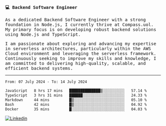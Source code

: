 
<samp>
  
#### 💻 Backend Software Engineer

As a dedicated Backend Software Engineer with a strong foundation in Node.js, I currently thrive at Compass.uol. My primary focus is on developing robust backend solutions using Node.js and TypeScript.

I am passionate about exploring and advancing my expertise in serverless architectures, particularly within the AWS Cloud environment and leveraging the serverless framework. Continuously seeking to improve my skills and knowledge, I am committed to delivering high-quality, scalable, and efficient backend systems.

---

<!--START_SECTION:waka-->

```txt
From: 07 July 2024 - To: 14 July 2024

JavaScript   8 hrs 17 mins   ██████████████▒░░░░░░░░░░   57.14 %
TypeScript   3 hrs 31 mins   ██████░░░░░░░░░░░░░░░░░░░   24.33 %
Markdown     44 mins         █▒░░░░░░░░░░░░░░░░░░░░░░░   05.10 %
Bash         42 mins         █▒░░░░░░░░░░░░░░░░░░░░░░░   04.92 %
Docker       35 mins         █░░░░░░░░░░░░░░░░░░░░░░░░   04.03 %
```

<!--END_SECTION:waka-->
  
</samp>

[![Linkedin](https://img.shields.io/badge/-Mateus%20Garcia-c080ff?style=flat-square&logo=Linkedin&logoColor=white&link=https://www.linkedin.com/in/mpgxc)](https://www.linkedin.com/in/mateusogarcia) 
